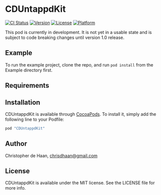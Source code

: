 # CDUntappdKit

[![CI Status](http://img.shields.io/travis/chrisdhaan/CDUntappdKit.svg?style=flat)](https://travis-ci.org/chrisdhaan/CDUntappdKit)
[![Version](https://img.shields.io/cocoapods/v/CDUntappdKit.svg?style=flat)](http://cocoapods.org/pods/CDUntappdKit)
[![License](https://img.shields.io/cocoapods/l/CDUntappdKit.svg?style=flat)](http://cocoapods.org/pods/CDUntappdKit)
[![Platform](https://img.shields.io/cocoapods/p/CDUntappdKit.svg?style=flat)](http://cocoapods.org/pods/CDUntappdKit)

This pod is currently in development. It is not yet in a usable state and is subject to code breaking changes until version 1.0 release.

## Example

To run the example project, clone the repo, and run `pod install` from the Example directory first.

## Requirements

## Installation

CDUntappdKit is available through [CocoaPods](http://cocoapods.org). To install
it, simply add the following line to your Podfile:

```ruby
pod "CDUntappdKit"
```

## Author

Christopher de Haan, chrisdhaan@gmail.com

## License

CDUntappdKit is available under the MIT license. See the LICENSE file for more info.
